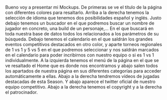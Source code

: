 Bueno voy a presentar mi Mockups. De primeras se ve el título de la página con diferentes colores para resaltarlo. Arriba a la derecha tenemos la selección de idioma que tenemos dos posibilidades español y inglés. Justo debajo tenemos un buscador en el que podremos buscar un nombre de jugador en concreto, una build de un personaje,... En el que buscará en toda nuestra base de datos todos los relacionados a los parámetros de su búsqueda. Debajo tenemos el calendario en el que saldrán los grandes eventos competitivos destacados en otro color, y aparte torneos regionales de 1 vs 1 y 5 vs 5 en el que podremos seleccionar y nos saldrán marcados en el calendario para poder incribirnos con nuestro equipo o si es 1 vs 1 individualmente. A la izquierda tenemos el menú de la página en el que se ve resaltado el Home que es donde nos encontramos y abajo salen todos los apartados de nuestra página en sus diferentes categorías para acceder automáticamente a ellas. Abajo a la derecha tendremos vídeos de jugadas destacadas de esta Season. Y abajo aparece el twitter oficial de nuestro equipo competitivo. Abajo a la derecha tenemos el copyright y a la derecha el patrocinador.
